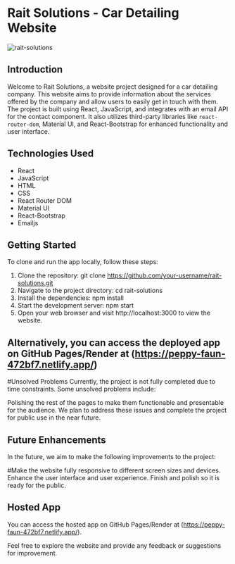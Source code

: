 # Rait Solutions - Car Detailing Website

![rait-solutions](https://github.com/AkshatRait/Rait-Solutions/assets/115198197/03d34659-c987-4dad-9aa3-60e66c06bb92)


## Introduction

Welcome to Rait Solutions, a website project designed for a car detailing company. This website aims to provide information about the services offered by the company and allow users to easily get in touch with them. The project is built using React, JavaScript, and integrates with an email API for the contact component. It also utilizes third-party libraries like `react-router-dom`, Material UI, and React-Bootstrap for enhanced functionality and user interface.

## Technologies Used

- React
- JavaScript
- HTML
- CSS
- React Router DOM
- Material UI
- React-Bootstrap
- Emailjs

## Getting Started

To clone and run the app locally, follow these steps:

1. Clone the repository:
   git clone https://github.com/your-username/rait-solutions.git
2. Navigate to the project directory:
    cd rait-solutions
3. Install the dependencies:
    npm install
4. Start the development server:
  npm start
5. Open your web browser and visit http://localhost:3000 to view the website.

## Alternatively, you can access the deployed app on GitHub Pages/Render at (https://peppy-faun-472bf7.netlify.app/)

#Unsolved Problems
Currently, the project is not fully completed due to time constraints. Some unsolved problems include:

Polishing the rest of the pages to make them functionable and presentable for the audience.
We plan to address these issues and complete the project for public use in the near future.

## Future Enhancements
In the future, we aim to make the following improvements to the project:

#Make the website fully responsive to different screen sizes and devices.
Enhance the user interface and user experience.
Finish and polish so it is ready for the public.

## Hosted App
You can access the hosted app on GitHub Pages/Render at (https://peppy-faun-472bf7.netlify.app/).

Feel free to explore the website and provide any feedback or suggestions for improvement.


